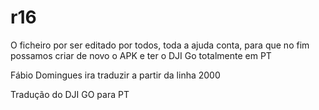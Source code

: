 

# r16
O ficheiro por ser editado por todos, toda a ajuda conta, para que no fim possamos criar de novo o APK e ter o DJI Go totalmente em PT




Fábio Domingues ira traduzir a partir da linha 2000

Tradução do DJI GO para PT
